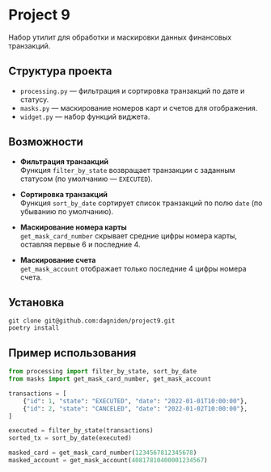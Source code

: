 # Project 9

Набор утилит для обработки и маскировки данных финансовых транзакций.


## Структура проекта

- `processing.py` — фильтрация и сортировка транзакций по дате и статусу.
- `masks.py` — маскирование номеров карт и счетов для отображения.
- `widget.py` — набор функций виджета.


## Возможности

- **Фильтрация транзакций**  
  Функция `filter_by_state` возвращает транзакции с заданным статусом (по умолчанию — `EXECUTED`).

- **Сортировка транзакций**  
  Функция `sort_by_date` сортирует список транзакций по полю `date` (по убыванию по умолчанию).

- **Маскирование номера карты**  
  `get_mask_card_number` скрывает средние цифры номера карты, оставляя первые 6 и последние 4.

- **Маскирование счета**  
  `get_mask_account` отображает только последние 4 цифры номера счета.


## Установка

```
git clone git@github.com:dagniden/project9.git
poetry install
```

## Пример использования

```python
from processing import filter_by_state, sort_by_date
from masks import get_mask_card_number, get_mask_account

transactions = [
    {"id": 1, "state": "EXECUTED", "date": "2022-01-01T10:00:00"},
    {"id": 2, "state": "CANCELED", "date": "2022-01-02T10:00:00"},
]

executed = filter_by_state(transactions)
sorted_tx = sort_by_date(executed)

masked_card = get_mask_card_number(1234567812345678)
masked_account = get_mask_account(40817810400001234567)
```